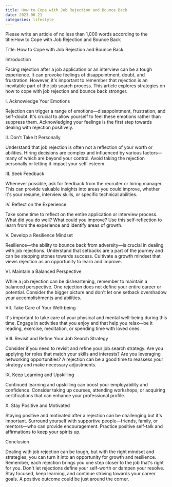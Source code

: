 ```yaml
---
title: How to Cope with Job Rejection and Bounce Back
date: 2023-06-21
categories: lifestyle
---
```


Please write an article of no less than 1,000 words according to the title:How to Cope with Job Rejection and Bounce Back

Title: How to Cope with Job Rejection and Bounce Back

Introduction

Facing rejection after a job application or an interview can be a tough experience. It can provoke feelings of disappointment, doubt, and frustration. However, it's important to remember that rejection is an inevitable part of the job search process. This article explores strategies on how to cope with job rejection and bounce back stronger.

I. Acknowledge Your Emotions

Rejection can trigger a range of emotions—disappointment, frustration, and self-doubt. It's crucial to allow yourself to feel these emotions rather than suppress them. Acknowledging your feelings is the first step towards dealing with rejection positively.

II. Don't Take It Personally

Understand that job rejection is often not a reflection of your worth or abilities. Hiring decisions are complex and influenced by various factors—many of which are beyond your control. Avoid taking the rejection personally or letting it impact your self-esteem.

III. Seek Feedback

Whenever possible, ask for feedback from the recruiter or hiring manager. This can provide valuable insights into areas you could improve, whether it's your resume, interview skills, or specific technical abilities.

IV. Reflect on the Experience

Take some time to reflect on the entire application or interview process. What did you do well? What could you improve? Use this self-reflection to learn from the experience and identify areas of growth.

V. Develop a Resilience Mindset

Resilience—the ability to bounce back from adversity—is crucial in dealing with job rejections. Understand that setbacks are a part of the journey and can be stepping stones towards success. Cultivate a growth mindset that views rejection as an opportunity to learn and improve.

VI. Maintain a Balanced Perspective

While a job rejection can be disheartening, remember to maintain a balanced perspective. One rejection does not define your entire career or potential. Consider the bigger picture and don't let one setback overshadow your accomplishments and abilities.

VII. Take Care of Your Well-being

It's important to take care of your physical and mental well-being during this time. Engage in activities that you enjoy and that help you relax—be it reading, exercise, meditation, or spending time with loved ones.

VIII. Revisit and Refine Your Job Search Strategy

Consider if you need to revisit and refine your job search strategy. Are you applying for roles that match your skills and interests? Are you leveraging networking opportunities? A rejection can be a good time to reassess your strategy and make necessary adjustments.

IX. Keep Learning and Upskilling

Continued learning and upskilling can boost your employability and confidence. Consider taking up courses, attending workshops, or acquiring certifications that can enhance your professional profile.

X. Stay Positive and Motivated

Staying positive and motivated after a rejection can be challenging but it's important. Surround yourself with supportive people—friends, family, or mentors—who can provide encouragement. Practice positive self-talk and affirmations to keep your spirits up.

Conclusion

Dealing with job rejection can be tough, but with the right mindset and strategies, you can turn it into an opportunity for growth and resilience. Remember, each rejection brings you one step closer to the job that's right for you. Don't let rejections define your self-worth or dampen your resolve. Stay focused, keep learning, and continue striving towards your career goals. A positive outcome could be just around the corner.